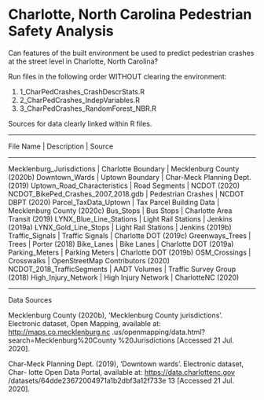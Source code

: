 # Charlotte, North Carolina Pedestrian Safety Analysis

Can features of the built environment be used to predict pedestrian crashes at the street level in Charlotte, North Carolina?

Run files in the following order WITHOUT clearing the environment:
1. 1_CharPedCrashes_CrashDescrStats.R
2. 2_CharPedCrashes_IndepVariables.R
3. 3_CharPedCrashes_RandomForest_NBR.R

Sources for data clearly linked within R files. 

___________________________________________________________________________________________________
File Name                           | Description              | Source
___________________________________________________________________________________________________
Mecklenburg_Jurisdictions           | Charlotte Boundary       | Mecklenburg County (2020b)
Downtown_Wards                      | Uptown Boundary          | Char-Meck Planning Dept. (2019)
Uptown_Road_Characteristics         | Road Segments            | NCDOT (2020)
NCDOT_BikePed_Crashes_2007_2018.gdb | Pedestrian Crashes       | NCDOT DBPT (2020)
Parcel_TaxData_Uptown               | Tax Parcel Building Data | Mecklenburg County (2020c)
Bus_Stops                           | Bus Stops                | Charlotte Area Transit (2019)
LYNX_Blue_Line_Stations             | Light Rail Stations      | Jenkins (2019a)
LYNX_Gold_Line_Stops                | Light Rail Stations      | Jenkins (2019b)
Traffic_Signals                     | Traffic Signals          | Charlotte DOT (2019c)
Greenways_Trees                     | Trees                    | Porter (2018)
Bike_Lanes                          | Bike Lanes               | Charlotte DOT (2019a)
Parking_Meters                      | Parking Meters           | Charlotte DOT (2019b)
OSM_Crossings                       | Crosswalks               | OpenStreetMap Contributors (2020)
NCDOT_2018_TrafficSegments          | AADT Volumes             | Traffic Survey Group (2018)
High_Injury_Network                 | High Injury Network      | CharlotteNC (2020)
___________________________________________________________________________________________________

Data Sources








Mecklenburg County (2020b), ‘Mecklenburg County jurisdictions’. Electronic dataset, Open Mapping, available at: http://maps.co.mecklenburg.nc .us/openmapping/data.html?search=Mecklenburg%20County %20Jurisdictions [Accessed 21 Jul. 2020].

Char-Meck Planning Dept. (2019), ‘Downtown wards’. Electronic dataset, Char- lotte Open Data Portal, available at: https://data.charlottenc.gov /datasets/64dde23672004971a1b2dbf3a12f733e 13 [Accessed 21 Jul. 2020].
